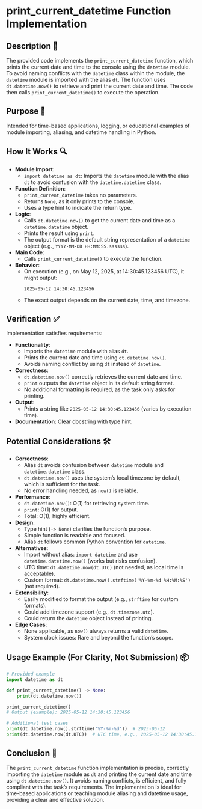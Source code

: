 # print_current_datetime Function Implementation

## Description 📝

The provided code implements the `print_current_datetime` function, which prints the current date and time to the console using the `datetime` module.
To avoid naming conflicts with the `datetime` class within the module, the `datetime` module is imported with the alias `dt`.
The function uses `dt.datetime.now()` to retrieve and print the current date and time.
The code then calls `print_current_datetime()` to execute the operation.

## Purpose 🎯

Intended for time-based applications, logging, or educational examples of module importing, aliasing, and datetime handling in Python.

## How It Works 🔍

-   **Module Import**:
    -   `import datetime as dt`: Imports the `datetime` module with the alias `dt` to avoid confusion with the `datetime.datetime` class.
-   **Function Definition**:
    -   `print_current_datetime` takes no parameters.
    -   Returns `None`, as it only prints to the console.
    -   Uses a type hint to indicate the return type.
-   **Logic**:
    -   Calls `dt.datetime.now()` to get the current date and time as a `datetime.datetime` object.
    -   Prints the result using `print`.
    -   The output format is the default string representation of a `datetime` object (e.g., `YYYY-MM-DD HH:MM:SS.ssssss`).
-   **Main Code**:
    -   Calls `print_current_datetime()` to execute the function.
-   **Behavior**:
    -   On execution (e.g., on May 12, 2025, at 14:30:45.123456 UTC), it might output:
        ```
        2025-05-12 14:30:45.123456
        ```
    -   The exact output depends on the current date, time, and timezone.

## Verification ✅

Implementation satisfies requirements:

-   **Functionality**:
    -   Imports the `datetime` module with alias `dt`.
    -   Prints the current date and time using `dt.datetime.now()`.
    -   Avoids naming conflict by using `dt` instead of `datetime`.
-   **Correctness**:
    -   `dt.datetime.now()` correctly retrieves the current date and time.
    -   `print` outputs the `datetime` object in its default string format.
    -   No additional formatting is required, as the task only asks for printing.
-   **Output**:
    -   Prints a string like `2025-05-12 14:30:45.123456` (varies by execution time).
-   **Documentation**: Clear docstring with type hint.

## Potential Considerations 🛠️

-   **Correctness**:
    -   Alias `dt` avoids confusion between `datetime` module and `datetime.datetime` class.
    -   `dt.datetime.now()` uses the system’s local timezone by default, which is sufficient for the task.
    -   No error handling needed, as `now()` is reliable.
-   **Performance**:
    -   `dt.datetime.now()`: O(1) for retrieving system time.
    -   `print`: O(1) for output.
    -   Total: O(1), highly efficient.
-   **Design**:
    -   Type hint (`-> None`) clarifies the function’s purpose.
    -   Simple function is readable and focused.
    -   Alias `dt` follows common Python convention for `datetime`.
-   **Alternatives**:
    -   Import without alias: `import datetime` and use `datetime.datetime.now()` (works but risks confusion).
    -   UTC time: `dt.datetime.now(dt.UTC)` (not needed, as local time is acceptable).
    -   Custom format: `dt.datetime.now().strftime('%Y-%m-%d %H:%M:%S')` (not required).
-   **Extensibility**:
    -   Easily modified to format the output (e.g., `strftime` for custom formats).
    -   Could add timezone support (e.g., `dt.timezone.utc`).
    -   Could return the `datetime` object instead of printing.
-   **Edge Cases**:
    -   None applicable, as `now()` always returns a valid `datetime`.
    -   System clock issues: Rare and beyond the function’s scope.

## Usage Example (For Clarity, Not Submission) 📦

```python
# Provided example
import datetime as dt

def print_current_datetime() -> None:
    print(dt.datetime.now())

print_current_datetime()
# Output (example): 2025-05-12 14:30:45.123456

# Additional test cases
print(dt.datetime.now().strftime('%Y-%m-%d'))  # 2025-05-12
print(dt.datetime.now(dt.UTC))  # UTC time, e.g., 2025-05-12 14:30:45.123456+00:00
```

## Conclusion 🚀

The `print_current_datetime` function implementation is precise, correctly importing the `datetime` module as `dt` and printing the current date and time using `dt.datetime.now()`.
It avoids naming conflicts, is efficient, and fully compliant with the task’s requirements.
The implementation is ideal for time-based applications or teaching module aliasing and datetime usage, providing a clear and effective solution.
